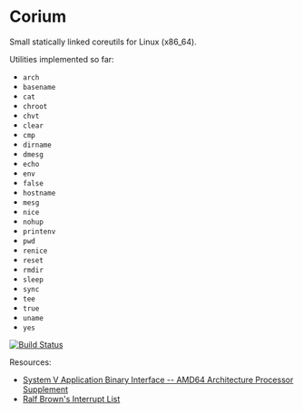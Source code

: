 Corium
======

Small statically linked coreutils for Linux (x86_64).

Utilities implemented so far:
* `arch`
* `basename`
* `cat`
* `chroot`
* `chvt`
* `clear`
* `cmp`
* `dirname`
* `dmesg`
* `echo`
* `env`
* `false`
* `hostname`
* `mesg`
* `nice`
* `nohup`
* `printenv`
* `pwd`
* `renice`
* `reset`
* `rmdir`
* `sleep`
* `sync`
* `tee`
* `true`
* `uname`
* `yes`

[![Build Status](https://travis-ci.org/m-thu/corium.svg?branch=master)](https://travis-ci.org/m-thu/corium)

Resources:
* [System V Application Binary Interface -- AMD64 Architecture Processor Supplement](https://www.uclibc.org/docs/psABI-x86_64.pdf)
* [Ralf Brown's Interrupt List](http://www.ctyme.com/rbrown.htm)
